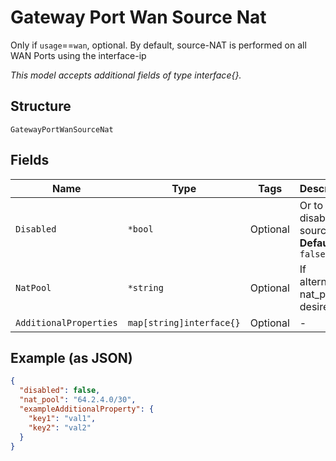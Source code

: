 
# Gateway Port Wan Source Nat

Only if `usage`==`wan`, optional. By default, source-NAT is performed on all WAN Ports using the interface-ip

*This model accepts additional fields of type interface{}.*

## Structure

`GatewayPortWanSourceNat`

## Fields

| Name | Type | Tags | Description |
|  --- | --- | --- | --- |
| `Disabled` | `*bool` | Optional | Or to disable the source-nat<br>**Default**: `false` |
| `NatPool` | `*string` | Optional | If alternative nat_pool is desired |
| `AdditionalProperties` | `map[string]interface{}` | Optional | - |

## Example (as JSON)

```json
{
  "disabled": false,
  "nat_pool": "64.2.4.0/30",
  "exampleAdditionalProperty": {
    "key1": "val1",
    "key2": "val2"
  }
}
```

